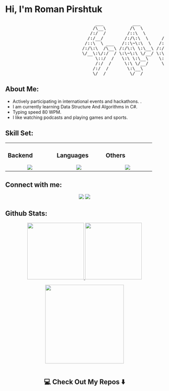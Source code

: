 # Hi, I'm Roman Pirshtuk

<pre>
                                  ___           ___           ___       ___       ___     
                                 /\__\         /\  \         /\__\     /\__\     /\  \    
                                /:/  /        /::\  \       /:/  /    /:/  /    /::\  \   
                               /:/__/        /:/\:\  \     /:/  /    /:/  /    /:/\:\  \  
                              /::\  \ ___   /::\~\:\  \   /:/  /    /:/  /    /:/  \:\  \ 
                             /:/\:\  /\__\ /:/\:\ \:\__\ /:/__/    /:/__/    /:/__/ \:\__\
                             \/__\:\/:/  / \:\~\:\ \/__/ \:\  \    \:\  \    \:\  \ /:/  /
                                  \::/  /   \:\ \:\__\    \:\  \    \:\  \    \:\  /:/  / 
                                  /:/  /     \:\ \/__/     \:\  \    \:\  \    \:\/:/  /  
                                 /:/  /       \:\__\        \:\__\    \:\__\    \::/  /   
                                 \/__/         \/__/         \/__/     \/__/     \/__/    
</pre>

## About Me:


- Actively participating in international events and hackathons. .
- I am currently learning Data Structure And Algorithms in C#.
- Typing speed 80 WPM.
- I like watching podcasts and playing games and sports.

## Skill Set:

<table><tr><td valign="top" width="25%">

### Backend  
<a href="https://github.com/pirsztuk">
<div align="center">  
       <img src="https://skillicons.dev/icons?i=dotnet,django,flask,docker,postgres,rabbitmq,redis,nginx,cloudflare,&perline=4" /> 
</div>
</a>
 </td><td valign="top" width="25%">
        
### Languages
<a href="https://github.com/pirsztuk">
<div align="center">
       <img src="https://skillicons.dev/icons?i=cs,swift,python,js,sql,&perline=4" /> 
</div>
</a>

</td><td valign="top" width="25%">
  
### Others
<a href="https://github.com/pirsztuk">
<div align="center">
       <img src="https://skillicons.dev/icons?i=git,github,ubuntu,vscode,postman,discord,bootstrap,&perline=4" /> 
</div>
</a>
</td>
</tr></table>


## Connect with me:
<div align="center">
    <a href="https://www.linkedin.com/in/roman-pirshtuk-26848824b/" target="_blank"><img src="https://img.shields.io/badge/-LinkedIn-0077B5?style=flat&logo=Linkedin&logoColor=white"/></a>
  <a href="https://t.me/pirshtuk_roman" target="_blank"><img src="https://img.shields.io/badge/-Telegram-0077B5?style=flat&logo=Telegram&logoColor=white"/></a>
</div>

 ## Github Stats:
<p align="center">
    <a href="https://github.com/pirsztuk">
        <img height="180em" src="https://github-readme-stats-git-masterrstaa-rickstaa.vercel.app/api?username=pirsztuk&show_icons=true&theme=onedark&include_all_commits=true&count_private=true&hide_border=true"/>
        <img height="180em" src="https://github-readme-stats-eight-theta.vercel.app/api/top-langs/?username=pirsztuk&langs_count=12&layout=compact&langs_count=8&theme=onedark&include_all_commits=true&count_private=true&hide_border=true" />
    </a>
</p>
<!-- Activity Graph -->
<p align="center">
  <a href="https://github.com/pirsztuk">
    <img height=250 src="https://github-readme-activity-graph.vercel.app/graph?username=pirsztuk&bg_color=282c34&color=FDFD96&line=FDFD96&point=FFFFFF&area_color=79FE96&border_radius=24.5&title_color=FDFD96&border_radius=20px]"/>
  </a> 
</p>

<div id="header" align="center">
 
   <img src="https://komarev.com/ghpvc/?username=pirsztuk&style=for-the-badge&color=orange" alt=""/>
 </div>
 
 


<h2  align="center">💻 Check Out My Repos ⬇️ </h2>

